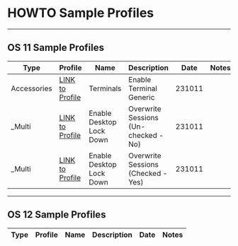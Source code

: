 # HOWTO Sample Profiles

-----

## OS 11 Sample Profiles

<!---
OS 11 Valid Types:
Accessories
Devices
Network
Security
Sessions
System
User Interface
_Multi
-->

| Type | Profile | Name | Description | Date | Notes |
|------|---------|------|-------------|------|-------|
| Accessories | <a href="../Profiles/HOWTO-Sample-Profiles/HOWTO-Sample-Profiles-OS11/OS11_Accessories_Enable_Terminal_Generic.xml" download>LINK to Profile</a> | Terminals | Enable Terminal Generic | 231011 | |
| _Multi | <a href="../Profiles/HOWTO-Sample-Profiles/HOWTO-Sample-Profiles-OS11/OS11_Multi_Enable_Desktop_Lockdown.xml" download>LINK to Profile</a> | Enable Desktop Lock Down | Overwrite Sessions (Un-checked - No) | 231011 | |
| _Multi | <a href="../Profiles/HOWTO-Sample-Profiles/HOWTO-Sample-Profiles-OS11/OS11_Multi_Enable_Desktop_Lockdown_Overwrite_Sessions.xml" download>LINK to Profile</a> | Enable Desktop Lock Down | Overwrite Sessions (Checked - Yes) | 231011 | |

-----

## OS 12 Sample Profiles

<!---
OS 12 Valid Types:
Accessories
User Interface
Network
Devices
Security
System
Apps
_Multi
-->

| Type | Profile | Name | Description | Date | Notes |
|------|---------|------|-------------|------|-------|


<!---
| Application | Profile |
|-------------|---------|
| Chrome | <a href="../Profiles/HOWTO-Add-Application-Chrome-CP-profile.xml" download>LINK to Profile</a> |
| Frame | <a href="../Profiles/HOWTO-Add-Application-Frame-CP-profile.xml" download>LINK to Profile</a> |
| LibreOffice | <a href="../Profiles/HOWTO-Add-Application-LibreOffice-CP-profile.xml" download>LINK to Profile</a> |
| Microsoft Edge | <a href="../Profiles/HOWTO-Add-Application-Microsoft-Edge-CP-profile.xml" download>LINK to Profile</a> |
| VLC | <a href="../Profiles/HOWTO-Add-Application-VLC-CP-profile.xml" download>LINK to Profile</a> |
| Webex | <a href="../Profiles/HOWTO-Add-Application-Webex-CP-profile.xml" download>LINK to Profile</a> |
| Zoom | <a href="../Profiles/HOWTO-Add-Application-Zoom-CP-profile.xml" download>LINK to Profile</a> |
-->
